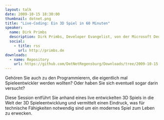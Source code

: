 ```yaml
---
layout: talk
date: 2009-10-15 18:30:00
thumbnail: dotnet.png
title: "Live-Coding: Ein 3D Spiel in 60 Minuten"
speaker:
  name: Dirk Primbs
  description: Dirk Primbs, Developer Evangelist, von der Microsoft Deutschland GmbH
  social:
    - title: rss
      url: http://primbs.de
downloads:
  - name: Repository
    url: https://github.com/DotNetRegensburg/Downloads/tree/2009-10-15
---
```

Gehören Sie auch zu den Programmierern, die eigentlich mal Spieleentwickler werden wollten? Oder haben Sie sich eventuell sogar darin versucht?

Diese Session entführt Sie anhand eines live entwickelten 3D Spiels in die Welt der 3D Spieleentwicklung und vermittelt einen Eindruck, was für technische Fähigkeiten notwendig sind um ein modernes Spiel zum Leben zu erwecken.